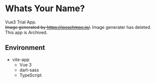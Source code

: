 # Whats Your Name?
Vue3 Trial App.  
~~Image generated by https://joeschmoe.io/.~~
Image generater has deleted. This app is Archived.

## Environment
- vite-app
  - Vue 3
  - dart-sass
  - TypeScript
